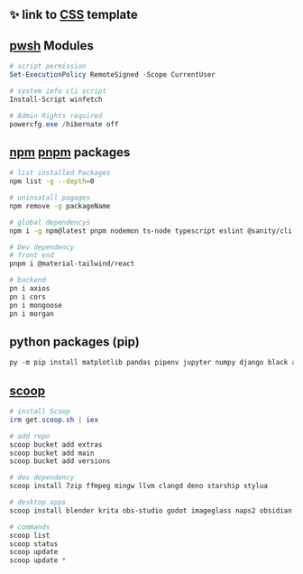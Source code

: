 ## ✨ link to [CSS](https://github.com/push-on/Dot-Files/blob/main/CSS/style.css) template

## [pwsh](https://learn.microsoft.com/en-us/powershell/scripting/install/installing-powershell-on-windows?view=powershell-7.3#winget) Modules

```ps1
# script permission
Set-ExecutionPolicy RemoteSigned -Scope CurrentUser

# system imfo cli script
Install-Script winfetch
```

```ps1
# Admin Rights required
powercfg.exe /hibernate off
```

## [npm](https://www.npmjs.com/) [pnpm](https://pnpm.io/) packages

```bash
# list installed Packages
npm list -g --depth=0

# uninsatall pagages
npm remove -g packageName

# global dependencys
npm i -g npm@latest pnpm nodemon ts-node typescript eslint @sanity/cli neovim prettier bash-language-server dockerfile-language-server-nodejs vscode-langservers-extracted typescript-language-server tree-sitter-cli svelte-language-server

# Dev dependency
# front end
pnpm i @material-tailwind/react

# backend
pn i axios
pn i cors
pn i mongoose
pn i morgan
```

## python packages (pip)

```python
py -m pip install matplotlib pandas pipenv jupyter numpy django black autopep8 jedi pynvim python-lsp-server scikit-learn
```

## [scoop](https://scoop.sh/)

```ps1
# install Scoop
irm get.scoop.sh | iex

# add repo
scoop bucket add extras
scoop bucket add main
scoop bucket add versions

# dev dependency
scoop install 7zip ffmpeg mingw llvm clangd deno starship stylua

# desktop apps
scoop install blender krita obs-studio godot imageglass naps2 obsidian xnconvert twinkle-tray everything bulk-rename-utility mp3tag

# commands
scoop list
scoop status
scoop update
scoop update *
```
